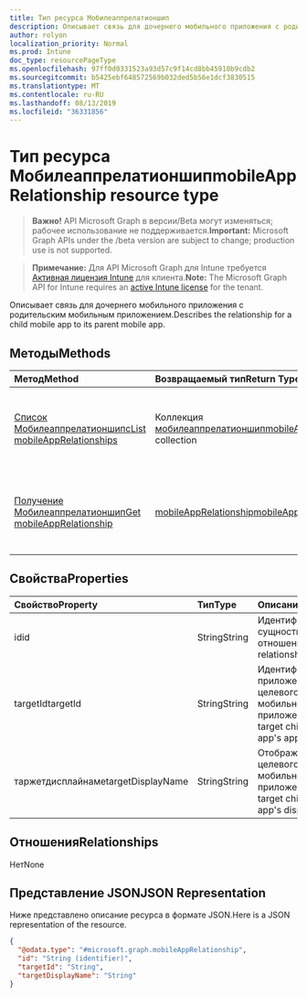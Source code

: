 ```yaml
---
title: Тип ресурса Мобилеаппрелатионшип
description: Описывает связь для дочернего мобильного приложения с родительским мобильным приложением.
author: rolyon
localization_priority: Normal
ms.prod: Intune
doc_type: resourcePageType
ms.openlocfilehash: 97ff0d0331523a93d57c9f14cd8bb45910b9cdb2
ms.sourcegitcommit: b5425ebf648572569b032ded5b56e1dcf3830515
ms.translationtype: MT
ms.contentlocale: ru-RU
ms.lasthandoff: 08/13/2019
ms.locfileid: "36331856"
---
```

# <a name="mobileapprelationship-resource-type"></a><span data-ttu-id="efd39-103">Тип ресурса Мобилеаппрелатионшип</span><span class="sxs-lookup"><span data-stu-id="efd39-103">mobileAppRelationship resource type</span></span>

> <span data-ttu-id="efd39-104">**Важно!** API Microsoft Graph в версии/Beta могут изменяться; рабочее использование не поддерживается.</span><span class="sxs-lookup"><span data-stu-id="efd39-104">**Important:** Microsoft Graph APIs under the /beta version are subject to change; production use is not supported.</span></span>

> <span data-ttu-id="efd39-105">**Примечание:** Для API Microsoft Graph для Intune требуется [Активная лицензия Intune](https://go.microsoft.com/fwlink/?linkid=839381) для клиента.</span><span class="sxs-lookup"><span data-stu-id="efd39-105">**Note:** The Microsoft Graph API for Intune requires an [active Intune license](https://go.microsoft.com/fwlink/?linkid=839381) for the tenant.</span></span>

<span data-ttu-id="efd39-106">Описывает связь для дочернего мобильного приложения с родительским мобильным приложением.</span><span class="sxs-lookup"><span data-stu-id="efd39-106">Describes the relationship for a child mobile app to its parent mobile app.</span></span>

## <a name="methods"></a><span data-ttu-id="efd39-107">Методы</span><span class="sxs-lookup"><span data-stu-id="efd39-107">Methods</span></span>
|<span data-ttu-id="efd39-108">Метод</span><span class="sxs-lookup"><span data-stu-id="efd39-108">Method</span></span>|<span data-ttu-id="efd39-109">Возвращаемый тип</span><span class="sxs-lookup"><span data-stu-id="efd39-109">Return Type</span></span>|<span data-ttu-id="efd39-110">Описание</span><span class="sxs-lookup"><span data-stu-id="efd39-110">Description</span></span>|
|:---|:---|:---|
|[<span data-ttu-id="efd39-111">Список Мобилеаппрелатионшипс</span><span class="sxs-lookup"><span data-stu-id="efd39-111">List mobileAppRelationships</span></span>](../api/intune-apps-mobileapprelationship-list.md)|<span data-ttu-id="efd39-112">Коллекция [мобилеаппрелатионшип](../resources/intune-apps-mobileapprelationship.md)</span><span class="sxs-lookup"><span data-stu-id="efd39-112">[mobileAppRelationship](../resources/intune-apps-mobileapprelationship.md) collection</span></span>|<span data-ttu-id="efd39-113">Список свойств и связей объектов [мобилеаппрелатионшип](../resources/intune-apps-mobileapprelationship.md) .</span><span class="sxs-lookup"><span data-stu-id="efd39-113">List properties and relationships of the [mobileAppRelationship](../resources/intune-apps-mobileapprelationship.md) objects.</span></span>|
|[<span data-ttu-id="efd39-114">Получение Мобилеаппрелатионшип</span><span class="sxs-lookup"><span data-stu-id="efd39-114">Get mobileAppRelationship</span></span>](../api/intune-apps-mobileapprelationship-get.md)|[<span data-ttu-id="efd39-115">mobileAppRelationship</span><span class="sxs-lookup"><span data-stu-id="efd39-115">mobileAppRelationship</span></span>](../resources/intune-apps-mobileapprelationship.md)|<span data-ttu-id="efd39-116">Чтение свойств и связей объекта [мобилеаппрелатионшип](../resources/intune-apps-mobileapprelationship.md) .</span><span class="sxs-lookup"><span data-stu-id="efd39-116">Read properties and relationships of the [mobileAppRelationship](../resources/intune-apps-mobileapprelationship.md) object.</span></span>|

## <a name="properties"></a><span data-ttu-id="efd39-117">Свойства</span><span class="sxs-lookup"><span data-stu-id="efd39-117">Properties</span></span>
|<span data-ttu-id="efd39-118">Свойство</span><span class="sxs-lookup"><span data-stu-id="efd39-118">Property</span></span>|<span data-ttu-id="efd39-119">Тип</span><span class="sxs-lookup"><span data-stu-id="efd39-119">Type</span></span>|<span data-ttu-id="efd39-120">Описание</span><span class="sxs-lookup"><span data-stu-id="efd39-120">Description</span></span>|
|:---|:---|:---|
|<span data-ttu-id="efd39-121">id</span><span class="sxs-lookup"><span data-stu-id="efd39-121">id</span></span>|<span data-ttu-id="efd39-122">String</span><span class="sxs-lookup"><span data-stu-id="efd39-122">String</span></span>|<span data-ttu-id="efd39-123">Идентификатор сущности отношения.</span><span class="sxs-lookup"><span data-stu-id="efd39-123">The relationship entity id.</span></span>|
|<span data-ttu-id="efd39-124">targetId</span><span class="sxs-lookup"><span data-stu-id="efd39-124">targetId</span></span>|<span data-ttu-id="efd39-125">String</span><span class="sxs-lookup"><span data-stu-id="efd39-125">String</span></span>|<span data-ttu-id="efd39-126">Идентификатор приложения целевого дочернего мобильного приложения.</span><span class="sxs-lookup"><span data-stu-id="efd39-126">The target child mobile app's app id.</span></span>|
|<span data-ttu-id="efd39-127">таржетдисплайнаме</span><span class="sxs-lookup"><span data-stu-id="efd39-127">targetDisplayName</span></span>|<span data-ttu-id="efd39-128">String</span><span class="sxs-lookup"><span data-stu-id="efd39-128">String</span></span>|<span data-ttu-id="efd39-129">Отображаемое имя целевого дочернего мобильного приложения.</span><span class="sxs-lookup"><span data-stu-id="efd39-129">The target child mobile app's display name.</span></span>|

## <a name="relationships"></a><span data-ttu-id="efd39-130">Отношения</span><span class="sxs-lookup"><span data-stu-id="efd39-130">Relationships</span></span>
<span data-ttu-id="efd39-131">Нет</span><span class="sxs-lookup"><span data-stu-id="efd39-131">None</span></span>

## <a name="json-representation"></a><span data-ttu-id="efd39-132">Представление JSON</span><span class="sxs-lookup"><span data-stu-id="efd39-132">JSON Representation</span></span>
<span data-ttu-id="efd39-133">Ниже представлено описание ресурса в формате JSON.</span><span class="sxs-lookup"><span data-stu-id="efd39-133">Here is a JSON representation of the resource.</span></span>
<!-- {
  "blockType": "resource",
  "keyProperty": "id",
  "@odata.type": "microsoft.graph.mobileAppRelationship"
}
-->
``` json
{
  "@odata.type": "#microsoft.graph.mobileAppRelationship",
  "id": "String (identifier)",
  "targetId": "String",
  "targetDisplayName": "String"
}
```



